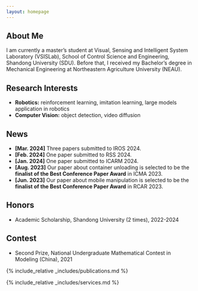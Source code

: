 ```yaml
---
layout: homepage
---
```


## About Me

I am currently a master’s student at Visual, Sensing and Intelligent System Laboratory (VSISLab), School of Control Science and Engineering, Shandong University (SDU). Before that, I received my Bachelor’s degree in Mechanical Engineering at Northeastern Agriculture University (NEAU).

## Research Interests

- **Robotics:** reinforcement learning, imitation learning, large models application in robotics
- **Computer Vision:** object detection, video diffusion


## News
- **[Mar. 2024]** Three papers submitted to IROS 2024.
- **[Feb. 2024]** One paper submitted to RSS 2024.
- **[Jan. 2024]** One paper submitted to ICARM 2024.
- **[Aug. 2023]** Our paper about container unloading is selected to be the **finalist of the Best Conference Paper Award** in ICMA 2023.
- **[Jun. 2023]** Our paper about mobile manipulation is selected to be the **finalist of the Best Conference Paper Award** in RCAR 2023.

## Honors
- Academic Scholarship, Shandong University (2 times), 2022-2024

## Contest
- Second Prize, National Undergraduate Mathematical Contest in Modeling (China), 2021

{% include_relative _includes/publications.md %}

{% include_relative _includes/services.md %}
